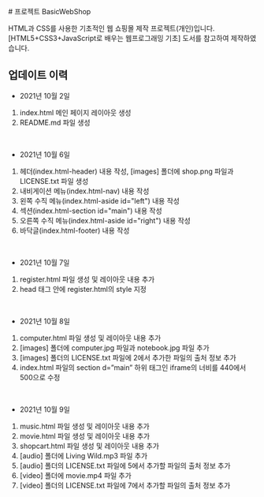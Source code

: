 ﻿﻿﻿# 프로젝트 BasicWebShop

HTML과 CSS를 사용한 기초적인 웹 쇼핑몰 제작 프로젝트(개인)입니다.   
[HTML5+CSS3+JavaScript로 배우는 웹프로그래밍 기초] 도서를 참고하여 제작하였습니다.    



## 업데이트 이력

- 2021년 10월 2일
1. index.html 메인 페이지 레이아웃 생성   
2. README.md 파일 생성
<br/>

- 2021년 10월 6일
1. 헤더(index.html-header) 내용 작성, [images] 폴더에 shop.png 파일과 LICENSE.txt 파일 생성   
2. 내비게이션 메뉴(index.html-nav) 내용 작성   
3. 왼쪽 수직 메뉴(index.html-aside id="left") 내용 작성   
4. 섹션(index.html-section id="main") 내용 작성   
5. 오른쪽 수직 메뉴(index.html-aside id="right") 내용 작성  
6. 바닥글(index.html-footer) 내용 작성   
<br/>

- 2021년 10월 7일
1. register.html 파일 생성 및 레이아웃 내용 추가   
2. head 태그 안에 register.html의 style 지정   
<br/>

- 2021년 10월 8일
1. computer.html 파일 생성 및 레이아웃 내용 추가   
2. [images] 폴더에 computer.jpg 파일과 notebook.jpg 파일 추가   
3. [images] 폴더의 LICENSE.txt 파일에 2에서 추가한 파일의 출처 정보 추가   
4. index.html 파일의 section d=”main” 하위 태그인 iframe의 너비를 440에서 500으로 수정   
<br/>

- 2021년 10월 9일
1. music.html 파일 생성 및 레이아웃 내용 추가   
2. movie.html 파일 생성 및 레이아웃 내용 추가   
3. shopcart.html 파일 생성 및 레이아웃 내용 추가   
4. [audio] 폴더에 Living Wild.mp3 파일 추가   
5. [audio] 폴더의 LICENSE.txt 파일에 5에서 추가할 파일의 출처 정보 추가   
6. [video] 폴더에 movie.mp4 파일 추가   
7. [video] 폴더의 LICENSE.txt 파일에 7에서 추가할 파일의 출처 정보 추가   
<br/>

